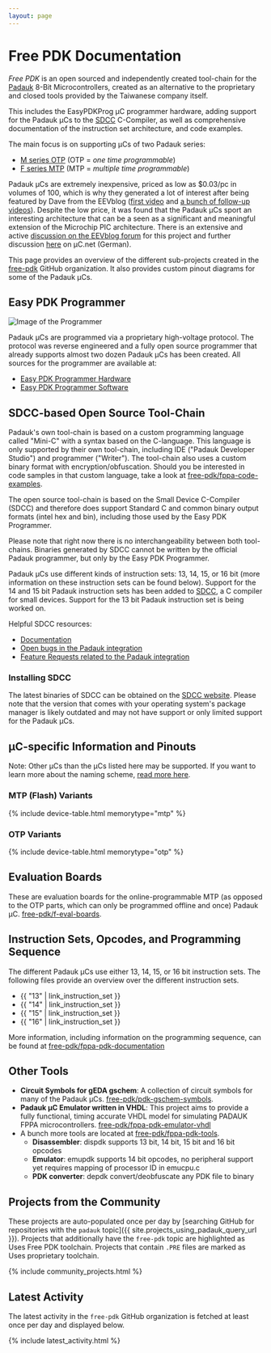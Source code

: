 ```yaml
---
layout: page
---
```


# Free PDK Documentation

*Free PDK* is an open sourced and independently created tool-chain for the [Padauk](http://www.padauk.com.tw/index_en.aspx) 8-Bit Microcontrollers, created as an alternative to the proprietary and closed tools provided by the Taiwanese company itself.

This includes the EasyPDKProg µC programmer hardware, adding support for the Padauk µCs to the [SDCC](http://sdcc.sourceforge.net/) C-Compiler, as well as comprehensive documentation of the instruction set architecture, and code examples.

The main focus is on supporting µCs of two Padauk series:
- [M series OTP](http://www.padauk.com.tw/en/product/index.aspx?kind=41) (OTP = *one time programmable*)
- [F series MTP](http://www.padauk.com.tw/en/product/index.aspx?kind=42) (MTP = *multiple time programmable*)

Padauk µCs are extremely inexpensive, priced as low as $0.03/pc in volumes of 100, which is why they generated a lot of interest after being featured by
Dave from the EEVblog ([first video](https://youtu.be/VYhAGnsnO7w) and [a bunch of follow-up videos](https://www.youtube.com/watch?v=r45r4rV5JOI&list=PLvOlSehNtuHsiF93KOLoF1KAHArmIW9lC)). Despite the low price, it was found that the Padauk µCs sport an interesting architecture that can be a seen as a significant and meaningful extension of the Microchip PIC architecture. There is an extensive and active [discussion on the EEVblog forum](http://eevblog.com/forum/blog/eevblog-1144-padauk-programmer-reverse-engineering/) for this project and further discussion [here](https://www.mikrocontroller.net/topic/461002) on µC.net (German).

This page provides an overview of the different sub-projects created in the [free-pdk](https://github.com/free-pdk)
GitHub organization. It also provides custom pinout diagrams for some of the Padauk µCs.

## Easy PDK Programmer

![Image of the Programmer](https://github.com/free-pdk/easy-pdk-programmer-hardware/blob/master/easypdkprogrammer.jpg?raw=true)

Padauk µCs are programmed via a proprietary high-voltage protocol.
The protocol was reverse engineered and a fully open source programmer that already supports almost two dozen Padauk µCs has been created.
All sources for the programmer are available at:

- [Easy PDK Programmer Hardware](https://github.com/free-pdk/easy-pdk-programmer-hardware)
- [Easy PDK Programmer Software](https://github.com/free-pdk/easy-pdk-programmer-software)

## SDCC-based Open Source Tool-Chain

Padauk's own tool-chain is based on a custom programming language called "Mini-C" with a syntax based on the C-language. This language is only supported by their own tool-chain, including IDE ("Padauk Developer Studio") and programmer ("Writer"). The tool-chain also uses a custom binary format with encryption/obfuscation. Should you be interested in code samples in that custom language, take a look at [free-pdk/fppa-code-examples](https://github.com/free-pdk/fppa-code-examples).

The open source tool-chain is based on the Small Device C-Compiler (SDCC) and therefore does support Standard C and common binary output formats (intel hex and bin), including those used by the Easy PDK Programmer.

Please note that right now there is no interchangeability between both tool-chains. Binaries generated by SDCC cannot be written by the official Padauk programmer, but only by the Easy PDK Programmer.

Padauk µCs use different kinds of instruction sets: 13, 14, 15, or 16 bit
(more information on these instruction sets can be found below).
Support for the 14 and 15 bit Padauk instruction sets has been added to
[SDCC](http://sdcc.sourceforge.net/), a C compiler for small devices.
Support for the 13 bit Padauk instruction set is being worked on.

Helpful SDCC resources:
- [Documentation](http://sdcc.sourceforge.net/doc/sdccman.pdf)
- [Open bugs in the Padauk integration](https://sourceforge.net/p/sdcc/bugs/search/?q=_category%3APDK+AND+status%3Aopen)
- [Feature Requests related to the Padauk integration](https://sourceforge.net/p/sdcc/feature-requests/search/?q=pdk+AND+status%3Aopen)

### Installing SDCC

The latest binaries of SDCC can be obtained on the [SDCC website](http://sdcc.sourceforge.net/). Please note that the version that comes with your operating system's package manager is likely outdated and may not have support or only limited support for the Padauk µCs.

## µC-specific Information and Pinouts

Note: Other µCs than the µCs listed here may be supported.
If you want to learn more about the naming scheme, [read more here](/chips/#naming-scheme).

### MTP (Flash) Variants

{% include device-table.html memorytype="mtp" %}

### OTP Variants

{% include device-table.html memorytype="otp" %}

## Evaluation Boards

These are evaluation boards for the online-programmable MTP (as opposed to the OTP parts, which can only be programmed offline and once) Padauk µC.
[free-pdk/f-eval-boards](https://github.com/free-pdk/f-eval-boards).

## Instruction Sets, Opcodes, and Programming Sequence

The different Padauk µCs use either 13, 14, 15, or 16 bit instruction sets.
The following files provide an overview over the different instruction sets.

- {{ "13" | link_instruction_set }}
- {{ "14" | link_instruction_set }}
- {{ "15" | link_instruction_set }}
- {{ "16" | link_instruction_set }}

More information, including information on the programming sequence, can be found at
  [free-pdk/fppa-pdk-documentation](https://github.com/free-pdk/fppa-pdk-documentation)

## Other Tools

- **Circuit Symbols for gEDA gschem**:
  A collection of circuit symbols for many of the Padauk µCs.
  [free-pdk/pdk-gschem-symbols](https://github.com/free-pdk/pdk-gschem-symbols).
- **Padauk µC Emulator written in VHDL**:
  This project aims to provide a fully functional, timing accurate VHDL model for simulating PADAUK FPPA microcontrollers.
  [free-pdk/fppa-pdk-emulator-vhdl](https://github.com/free-pdk/fppa-pdk-emulator-vhdl)
- A bunch more tools are located at
  [free-pdk/fppa-pdk-tools](https://github.com/free-pdk/fppa-pdk-tools).
  - **Disassembler**: dispdk supports 13 bit, 14 bit, 15 bit and 16 bit opcodes
  - **Emulator**: emupdk supports 14 bit opcodes, no peripheral support yet requires mapping of processor ID in emucpu.c
  - **PDK converter**: depdk convert/deobfuscate any PDK file to binary

## Projects from the Community

These projects are auto-populated once per day by
[searching GitHub for repositories with the `padauk` topic]({{ site.projects_using_padauk_query_url }}).
Projects that additionally have the `free-pdk` topic are highlighted as
<span class="badge green">Uses Free PDK toolchain</span>.
Projects that contain `.PRE` files are marked as
<span class="badge orange">Uses proprietary toolchain</span>.

{% include community_projects.html %}

## Latest Activity

The latest activity in the `free-pdk` GitHub organization is fetched at least once per day and displayed below.

{% include latest_activity.html %}
